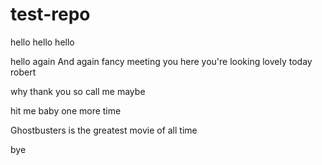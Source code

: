 test-repo
=========

hello
hello
hello

hello again
And again
fancy meeting you here
you're looking lovely today robert


why thank you
so call me maybe

hit me baby one more time

Ghostbusters is the greatest movie of all time


bye
